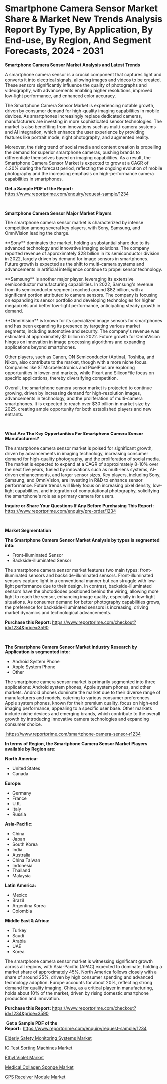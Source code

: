 <p><h1>Smartphone Camera Sensor Market Share & Market New Trends Analysis Report By Type, By Application, By End-use, By Region, And Segment Forecasts, 2024 - 2031</h1></p><p><strong>Smartphone Camera Sensor Market Analysis and Latest Trends</strong></p>
<p><p>A smartphone camera sensor is a crucial component that captures light and converts it into electrical signals, allowing images and videos to be created. These sensors significantly influence the quality of photographs and videography, with advancements enabling higher resolutions, improved low-light performance, and enhanced color accuracy. </p><p>The Smartphone Camera Sensor Market is experiencing notable growth, driven by consumer demand for high-quality imaging capabilities in mobile devices. As smartphones increasingly replace dedicated cameras, manufacturers are investing in more sophisticated sensor technologies. The market is also benefiting from innovations such as multi-camera systems and AI integration, which enhance the user experience by providing features like portrait mode, night photography, and augmented reality.</p><p>Moreover, the rising trend of social media and content creation is propelling the demand for superior smartphone cameras, pushing brands to differentiate themselves based on imaging capabilities. As a result, the Smartphone Camera Sensor Market is expected to grow at a CAGR of 4.20% during the forecast period, reflecting the ongoing evolution of mobile photography and the increasing emphasis on high-performance camera capabilities in smartphones.</p></p>
<p><strong>Get a Sample PDF of the Report:&nbsp;</strong> <a href="https://www.reportprime.com/enquiry/request-sample/1234">https://www.reportprime.com/enquiry/request-sample/1234</a></p>
<p>&nbsp;</p>
<p><strong>Smartphone Camera Sensor Major Market Players</strong></p>
<p><p>The smartphone camera sensor market is characterized by intense competition among several key players, with Sony, Samsung, and OmniVision leading the charge. </p><p>**Sony** dominates the market, holding a substantial share due to its advanced technology and innovative imaging solutions. The company reported revenue of approximately $28 billion in its semiconductor division in 2022, largely driven by demand for image sensors in smartphones. Future growth is expected as the shift to multi-camera systems and advancements in artificial intelligence continue to propel sensor technology.</p><p>**Samsung** is another major player, leveraging its extensive semiconductor manufacturing capabilities. In 2022, Samsung's revenue from its semiconductor segment reached around $82 billion, with a significant portion attributed to camera sensors. The company is focusing on expanding its sensor portfolio and developing technologies for higher megapixels and better low-light performance, anticipating steady growth in demand.</p><p>**OmniVision** is known for its specialized image sensors for smartphones and has been expanding its presence by targeting various market segments, including automotive and security. The company's revenue was estimated at approximately $1 billion in 2022. Future growth for OmniVision hinges on innovation in image processing algorithms and expanding applications beyond smartphones.</p><p>Other players, such as Canon, ON Semiconductor (Aptina), Toshiba, and Nikon, also contribute to the market, though with a more niche focus. Companies like STMicroelectronics and PixelPlus are exploring opportunities in lower-end markets, while Pixart and SiliconFile focus on specific applications, thereby diversifying competition.</p><p>Overall, the smartphone camera sensor market is projected to continue growing, driven by increasing demand for high-resolution images, advancements in technology, and the proliferation of multi-camera smartphones. It is expected to reach over $30 billion in market size by 2025, creating ample opportunity for both established players and new entrants.</p></p>
<p>&nbsp;</p>
<p><strong>What Are The Key Opportunities For Smartphone Camera Sensor Manufacturers?</strong></p>
<p><p>The smartphone camera sensor market is poised for significant growth, driven by advancements in imaging technology, increasing consumer demand for high-quality photography, and the proliferation of social media. The market is expected to expand at a CAGR of approximately 8-10% over the next five years, fueled by innovations such as multi-lens systems, AI-driven enhancements, and larger sensor sizes. Key players, including Sony, Samsung, and OmniVision, are investing in R&D to enhance sensor performance. Future trends will likely focus on increasing pixel density, low-light capabilities, and integration of computational photography, solidifying the smartphone's role as a primary camera for users.</p></p>
<p><strong>Inquire or Share Your Questions If Any Before Purchasing This Report:</strong> <a href="https://www.reportprime.com/enquiry/pre-order/1234">https://www.reportprime.com/enquiry/pre-order/1234</a></p>
<p>&nbsp;</p>
<p><strong>Market Segmentation</strong></p>
<p><strong>The Smartphone Camera Sensor Market Analysis by types is segmented into:</strong></p>
<p><ul><li>Front-illuminated Sensor</li><li>Backside-illuminated Sensor</li></ul></p>
<p><p>The smartphone camera sensor market features two main types: front-illuminated sensors and backside-illuminated sensors. Front-illuminated sensors capture light in a conventional manner but can struggle with low-light performance due to their design. In contrast, backside-illuminated sensors have the photodiodes positioned behind the wiring, allowing more light to reach the sensor, enhancing image quality, especially in low-light situations. As consumer demand for better photography capabilities grows, the preference for backside-illuminated sensors is increasing, driving market dynamics and technological advancements.</p></p>
<p><strong>Purchase this Report:&nbsp;</strong><a href="https://www.reportprime.com/checkout?id=1234&price=3590">https://www.reportprime.com/checkout?id=1234&price=3590</a></p>
<p>&nbsp;</p>
<p><strong>The Smartphone Camera Sensor Market Industry Research by Application is segmented into:</strong></p>
<p><ul><li>Android System Phone</li><li>Apple System Phone</li><li>Other</li></ul></p>
<p><p>The smartphone camera sensor market is primarily segmented into three applications: Android system phones, Apple system phones, and other markets. Android phones dominate the market due to their diverse range of manufacturers and models, catering to various consumer preferences. Apple system phones, known for their premium quality, focus on high-end imaging performance, appealing to a specific user base. Other markets include niche devices and emerging brands, which contribute to the overall growth by introducing innovative camera technologies and expanding consumer choice.</p></p>
<p><a href="https://www.reportprime.com/smartphone-camera-sensor-r1234">&nbsp;https://www.reportprime.com/smartphone-camera-sensor-r1234</a></p>
<p><strong>In terms of Region, the Smartphone Camera Sensor Market Players available by Region are:</strong></p>
<p>
    <p> <strong> North America: </strong>
        <ul>
            <li>United States</li>
            <li>Canada</li>
        </ul>
        </p> 
    <p> <strong> Europe: </strong>
        <ul>
            <li>Germany</li>
            <li>France</li>
            <li>U.K.</li>
            <li>Italy</li>
            <li>Russia</li>
        </ul>
        </p> 
    <p> <strong> Asia-Pacific: </strong>
        <ul>
            <li>China</li>
            <li>Japan</li>
            <li>South Korea</li>
            <li>India</li>
            <li>Australia</li>
            <li>China Taiwan</li>
            <li>Indonesia</li>
            <li>Thailand</li>
            <li>Malaysia</li>
        </ul>
        </p> 
    <p> <strong> Latin America: </strong>
        <ul>
            <li>Mexico</li>
            <li>Brazil</li>
            <li>Argentina Korea</li>
            <li>Colombia</li>
        </ul>
        </p> 
    <p> <strong> Middle East & Africa: </strong>
        <ul>
            <li>Turkey</li>
            <li>Saudi</li>
            <li>Arabia</li>
            <li>UAE</li>
            <li>Korea</li>
        </ul>
    </p>
    </p>
<p><p>The smartphone camera sensor market is witnessing significant growth across all regions, with Asia-Pacific (APAC) expected to dominate, holding a market share of approximately 45%. North America follows closely with a share of around 25%, driven by high consumer spending and advanced technology adoption. Europe accounts for about 20%, reflecting strong demand for quality imaging. China, as a critical player in manufacturing, holds about 10% of the market, driven by rising domestic smartphone production and innovation.</p></p>
<p><strong>Purchase this Report: </strong><a href="https://www.reportprime.com/checkout?id=1234&price=3590">https://www.reportprime.com/checkout?id=1234&price=3590</a></p>
<p>&nbsp;<strong>Get a Sample PDF of the Report:&nbsp;&nbsp;</strong><a href="https://www.reportprime.com/enquiry/request-sample/1234">https://www.reportprime.com/enquiry/request-sample/1234</a></p>
<p><strong></strong></p>
<p><p><a href="https://issuu.com/reportprime-2/docs/elderly-safety-monitoring-systems-m_7092f99ab44189">Elderly Safety Monitoring Systems Market</a></p><p><a href="https://issuu.com/reportprime-2/docs/ic-test-sorting-machines-market-siz_3ed04459947194">IC Test Sorting Machines Market</a></p><p><a href="https://www.linkedin.com/pulse/charting-future-comprehensive-analysis-global-ethyl-violet-lgxaf?trackingId=6d93yvJeRLmN%2Be2n8JiGPw%3D%3D">Ethyl Violet Market</a></p><p><a href="https://medium.com/@karianerice/strategic-market-insights-into-the-global-medical-collagen-sponge-market-2024-2031-baea44c6443b">Medical Collagen Sponge Market</a></p><p><a href="https://github.com/bmorecock/Market-Research-Report-List-5/blob/main/gps-receiver-module-market.md">GPS Receiver Module Market</a></p></p>